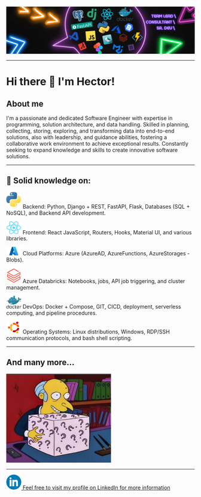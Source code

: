 ![alt text](assets/header.jpeg)

-------

<h1>Hi there 👋 I'm Hector!</h1>

<h2>About me</h2>

<p>I'm a passionate and dedicated Software Engineer with expertise in programming, solution architecture, and data handling. Skilled in planning, collecting, storing, exploring, and transforming data into end-to-end solutions, also with leadership, and guidance abilities, fostering a collaborative work environment to achieve exceptional results. Constantly seeking to expand knowledge and skills to create innovative software solutions.</p>

-------

<h2>💪 Solid knowledge on:</h2>

<div>
<p><img src="assets/Python-logo-notext.svg.png" width="40"> Backend: Python, Django + REST, FastAPI, Flask, Databases (SQL + NoSQL), and Backend API development.</p>

<p><img src="assets/React-icon.svg.png" width="40"> Frontend: React JavaScript, Routers, Hooks, Material UI, and various libraries.</p>

<p><img src="assets/Microsoft-Azure-logo-3.png" width="40"> Cloud Platforms: Azure (AzureAD, AzureFunctions, AzureStorages - Blobs).</p>

<p><img src="assets/databricks.png" width="40"> Azure Databricks: Notebooks, jobs, API job triggering, and cluster management.</p>

<p><img src="assets/docker.png" width="40"> DevOps: Docker + Compose, GIT, CICD, deployment, serverless computing, and pipeline procedures.</p>

<p><img src="assets/Logo-Ubuntu.png" width="40"> Operating Systems: Linux distributions, Windows, RDP/SSH communication protocols, and bash shell scripting.</p>

</div>

-------

<div>
    <h2 class="many_more_p"> And many more...</h2>
    <img src="assets/many more.png" width=280px">
</div>

-------

<a href="https://www.linkedin.com/in/hector-vergara/?locale=en_US"><img src="assets/linkedin.png" width="40">  Feel free to visit my profile on LinkedIn for more information </a>
